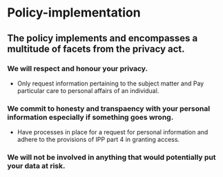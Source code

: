 # Policy-implementation

## The policy implements and encompasses a multitude of facets from the privacy act.

### We will respect and honour your privacy.
* Only request information pertaining to the subject matter and Pay particular care to personal affairs of an individual.

### We commit to honesty and transpaency with your personal information especially if something goes wrong.
* Have processes in place for a request for personal information and adhere to the provisions of IPP part 4 in granting access.

### We will not be involved in anything that would potentially put your data at risk.

